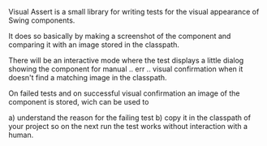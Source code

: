 Visual Assert is a small library for writing tests for the visual appearance of Swing components.

It does so basically by making a screenshot of the component and comparing it with an image stored in the classpath. 

There will be an interactive mode where the test displays a little dialog showing the component for manual .. err .. visual confirmation when it doesn't find a matching image in the classpath. 

On failed tests and on successful visual confirmation an image of the component is stored, wich can be used to 

a) understand the reason for the failing test
b) copy it in the classpath of your project so on the next run the test works without interaction with a human.
